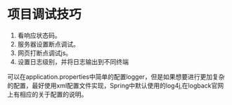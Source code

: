 # 项目调试技巧

1. 看响应状态码。
2. 服务器设置断点调试。
3. 网页打断点调试js。
4. 设置日志级别，并将日志输出到不同终端

可以在application.properties中简单的配置logger，但是如果想要进行更加复杂的配置，最好使用xml配置文件实现，Spring中默认使用的log4j,在logback官网上有相应的关于配置的说明。